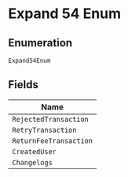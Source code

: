 
# Expand 54 Enum

## Enumeration

`Expand54Enum`

## Fields

| Name |
|  --- |
| `RejectedTransaction` |
| `RetryTransaction` |
| `ReturnFeeTransaction` |
| `CreatedUser` |
| `Changelogs` |

